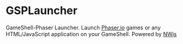 # GSPLauncher
GameShell-Phaser Launcher. Launch [Phaser.io](http://phaser.io) games or any HTML/JavaScript application on your GameShell. Powered by [NWjs](http://nwjs.io)
